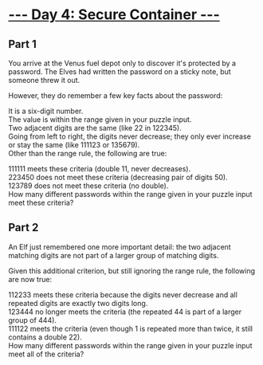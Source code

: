 # [--- Day 4: Secure Container ---](https://adventofcode.com/2019/day/4)

## Part 1  

You arrive at the Venus fuel depot only to discover it's protected by a password. The Elves had written the password on a sticky note, but someone threw it out.  

However, they do remember a few key facts about the password:  

It is a six-digit number.  
The value is within the range given in your puzzle input.  
Two adjacent digits are the same (like 22 in 122345).  
Going from left to right, the digits never decrease; they only ever increase or stay the same (like 111123 or 135679).  
Other than the range rule, the following are true:  

111111 meets these criteria (double 11, never decreases).  
223450 does not meet these criteria (decreasing pair of digits 50).  
123789 does not meet these criteria (no double).  
How many different passwords within the range given in your puzzle input meet these criteria?  

## Part 2

An Elf just remembered one more important detail: the two adjacent matching digits are not part of a larger group of matching digits.  

Given this additional criterion, but still ignoring the range rule, the following are now true:  

112233 meets these criteria because the digits never decrease and all repeated digits are exactly two digits long.  
123444 no longer meets the criteria (the repeated 44 is part of a larger group of 444).  
111122 meets the criteria (even though 1 is repeated more than twice, it still contains a double 22).  
How many different passwords within the range given in your puzzle input meet all of the criteria?  
